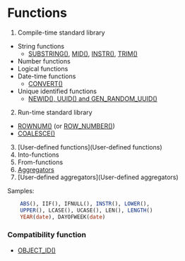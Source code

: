 # Functions

1. Compile-time standard library
 * String functions
   * [SUBSTRING()](Substring), [MID()](Mid), [INSTR()](Instr), [TRIM()](Trim)
 * Number functions
 * Logical functions
 * Date-time functions
   * [CONVERT()](Convert)
 * Unique identified functions
   * [NEWID(), UUID() and GEN_RANDOM_UUID()](Uuid)
2. Run-time standard library
 * [ROWNUM()](ROWNUM) (or [ROW_NUMBER()](ROWNUM))
 * [COALESCE()](Coalesce)
3. [User-defined functions](User-defined functions)
4. Into-functions
5. From-functions
6. [Aggregators](Aggregators)
7. [User-defined aggregators](User-defined aggregators)

Samples:
```sql
    ABS(), IIF(), IFNULL(), INSTR(), LOWER(), 
    UPPER(), LCASE(), UCASE(), LEN(), LENGTH()
    YEAR(date), DAYOFWEEK(date)
```

### Compatibility function

* [OBJECT_ID()](Object_id)

